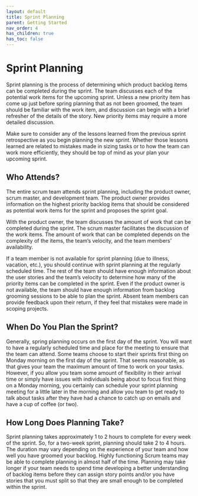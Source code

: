 ```yaml
---
layout: default
title: Sprint Planning
parent: Getting Started
nav_order: 4
has_children: true
has_toc: false
---
```


# Sprint Planning

Sprint planning is the process of determining which product backlog items can be completed during the sprint. The team discusses each of the potential 
work items for the upcoming sprint. Unless a new priority item has come up just before spring planning that as not been groomed, the team should be 
familiar with the work item, and discussion can begin with a brief refresher of the details of the story. New priority items may require a more detailed 
discussion.

Make sure to consider any of the lessons learned from the previous sprint retrospective as you begin planning the new sprint. Whether those lessons 
learned are related to mistakes made in sizing tasks or to how the team can work more efficiently, they should be top of mind as your plan your upcoming sprint.

## Who Attends?

The entire scrum team attends sprint planning, including the product owner, scrum master, and development team. The product owner provides information 
on the highest priority backlog items that should be considered as potential work items for the sprint and proposes the sprint goal.

With the product owner, the team discusses the amount of work that can be completed during the sprint. The scrum master facilitates the discussion of the 
work items. The amount of work that can be completed depends on the complexity of the items, the team’s velocity, and the team members’ availability. 

If a team member is not available for sprint planning (due to illness, vacation, etc.), you should continue with sprint planning at the regularly scheduled time. 
The rest of the team should have enough information about the user stories and the team’s velocity to determine how many of the priority items can be 
completed in the sprint. Even if the product owner is not available, the team should have enough information from backlog grooming sessions to be able to 
plan the sprint. Absent team members can provide feedback upon their return, if they feel that mistakes were made in scoping projects.

## When Do You Plan the Sprint?

Generally, spring planning occurs on the first day of the sprint. You will want to have a regularly scheduled time and place for the meeting to 
ensure that the team can attend. Some teams choose to start their sprints first thing on Monday morning on the first day of the sprint. That seems 
reasonable, as that gives your team the maximum amount of time to work on your tasks. However, if you allow you team some amount of flexibility in their 
arrival time or simply have issues with individuals being about to focus first thing on a Monday morning, you certainly can schedule your sprint planning 
meeting for a little later in the morning and allow you team to get ready to talk about tasks after they have had a chance to catch up on emails and have 
a cup of coffee (or two).

## How Long Does Planning Take?
Sprint planning takes approximately 1 to 2 hours to complete for every week of the sprint. So, for a two-week sprint, planning should take 2 to 4 hours. 
The duration may vary depending on the experience of your team and how well you have groomed your backlog. Highly functioning Scrum teams may be able to 
complete planning in almost half of the time. Planning may take longer if your team needs to spend time developing a better understanding of backlog items 
before they can assign story points and/or you have stories that you must split so that they are small enough to be completed within the sprint. 
